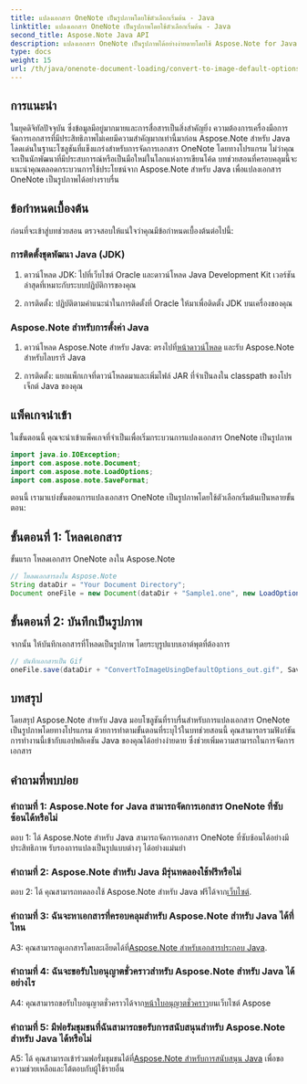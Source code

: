 ```yaml
---
title: แปลงเอกสาร OneNote เป็นรูปภาพโดยใช้ตัวเลือกเริ่มต้น - Java
linktitle: แปลงเอกสาร OneNote เป็นรูปภาพโดยใช้ตัวเลือกเริ่มต้น - Java
second_title: Aspose.Note Java API
description: แปลงเอกสาร OneNote เป็นรูปภาพได้อย่างง่ายดายโดยใช้ Aspose.Note for Java ปฏิบัติตามบทช่วยสอนทีละขั้นตอนนี้เพื่อการผสานรวมที่ราบรื่น
type: docs
weight: 15
url: /th/java/onenote-document-loading/convert-to-image-default-options/
---
```

## การแนะนำ

ในยุคดิจิทัลปัจจุบัน ซึ่งข้อมูลมีอยู่มากมายและการสื่อสารเป็นสิ่งสำคัญยิ่ง ความต้องการเครื่องมือการจัดการเอกสารที่มีประสิทธิภาพไม่เคยมีความสำคัญมากเท่านี้มาก่อน Aspose.Note สำหรับ Java โดดเด่นในฐานะโซลูชันที่แข็งแกร่งสำหรับการจัดการเอกสาร OneNote โดยทางโปรแกรม ไม่ว่าคุณจะเป็นนักพัฒนาที่มีประสบการณ์หรือเป็นมือใหม่ในโลกแห่งการเขียนโค้ด บทช่วยสอนที่ครอบคลุมนี้จะแนะนำคุณตลอดกระบวนการใช้ประโยชน์จาก Aspose.Note สำหรับ Java เพื่อแปลงเอกสาร OneNote เป็นรูปภาพได้อย่างราบรื่น

## ข้อกำหนดเบื้องต้น

ก่อนที่จะเข้าสู่บทช่วยสอน ตรวจสอบให้แน่ใจว่าคุณมีข้อกำหนดเบื้องต้นต่อไปนี้:

### การติดตั้งชุดพัฒนา Java (JDK)

1. ดาวน์โหลด JDK: ไปที่เว็บไซต์ Oracle และดาวน์โหลด Java Development Kit เวอร์ชันล่าสุดที่เหมาะกับระบบปฏิบัติการของคุณ
   
2. การติดตั้ง: ปฏิบัติตามคำแนะนำในการติดตั้งที่ Oracle ให้มาเพื่อติดตั้ง JDK บนเครื่องของคุณ

### Aspose.Note สำหรับการตั้งค่า Java

1.  ดาวน์โหลด Aspose.Note สำหรับ Java: ตรงไปที่[หน้าดาวน์โหลด](https://releases.aspose.com/note/java/) และรับ Aspose.Note สำหรับไลบรารี Java
   
2. การติดตั้ง: แยกแพ็กเกจที่ดาวน์โหลดมาและเพิ่มไฟล์ JAR ที่จำเป็นลงใน classpath ของโปรเจ็กต์ Java ของคุณ

## แพ็คเกจนำเข้า

ในขั้นตอนนี้ คุณจะนำเข้าแพ็คเกจที่จำเป็นเพื่อเริ่มกระบวนการแปลงเอกสาร OneNote เป็นรูปภาพ

```java
import java.io.IOException;
import com.aspose.note.Document;
import com.aspose.note.LoadOptions;
import com.aspose.note.SaveFormat;
```

ตอนนี้ เรามาแบ่งขั้นตอนการแปลงเอกสาร OneNote เป็นรูปภาพโดยใช้ตัวเลือกเริ่มต้นเป็นหลายขั้นตอน:

## ขั้นตอนที่ 1: โหลดเอกสาร

ขั้นแรก โหลดเอกสาร OneNote ลงใน Aspose.Note

```java
// โหลดเอกสารลงใน Aspose.Note
String dataDir = "Your Document Directory";
Document oneFile = new Document(dataDir + "Sample1.one", new LoadOptions());
```

## ขั้นตอนที่ 2: บันทึกเป็นรูปภาพ

จากนั้น ให้บันทึกเอกสารที่โหลดเป็นรูปภาพ โดยระบุรูปแบบเอาต์พุตที่ต้องการ

```java
// บันทึกเอกสารเป็น Gif
oneFile.save(dataDir + "ConvertToImageUsingDefaultOptions_out.gif", SaveFormat.Gif);
```

## บทสรุป

โดยสรุป Aspose.Note สำหรับ Java มอบโซลูชันที่ราบรื่นสำหรับการแปลงเอกสาร OneNote เป็นรูปภาพโดยทางโปรแกรม ด้วยการทำตามขั้นตอนที่ระบุไว้ในบทช่วยสอนนี้ คุณสามารถรวมฟังก์ชันการทำงานนี้เข้ากับแอปพลิเคชัน Java ของคุณได้อย่างง่ายดาย ซึ่งช่วยเพิ่มความสามารถในการจัดการเอกสาร

## คำถามที่พบบ่อย

### คำถามที่ 1: Aspose.Note for Java สามารถจัดการเอกสาร OneNote ที่ซับซ้อนได้หรือไม่

ตอบ 1: ได้ Aspose.Note สำหรับ Java สามารถจัดการเอกสาร OneNote ที่ซับซ้อนได้อย่างมีประสิทธิภาพ รับรองการแปลงเป็นรูปแบบต่างๆ ได้อย่างแม่นยำ

### คำถามที่ 2: Aspose.Note สำหรับ Java มีรุ่นทดลองใช้ฟรีหรือไม่

 ตอบ 2: ได้ คุณสามารถทดลองใช้ Aspose.Note สำหรับ Java ฟรีได้จาก[เว็บไซต์](https://releases.aspose.com/).

### คำถามที่ 3: ฉันจะหาเอกสารที่ครอบคลุมสำหรับ Aspose.Note สำหรับ Java ได้ที่ไหน

 A3: คุณสามารถดูเอกสารโดยละเอียดได้ที่[Aspose.Note สำหรับเอกสารประกอบ Java](https://reference.aspose.com/note/java/).

### คำถามที่ 4: ฉันจะขอรับใบอนุญาตชั่วคราวสำหรับ Aspose.Note สำหรับ Java ได้อย่างไร

 A4: คุณสามารถขอรับใบอนุญาตชั่วคราวได้จาก[หน้าใบอนุญาตชั่วคราว](https://purchase.aspose.com/temporary-license/)บนเว็บไซต์ Aspose

### คำถามที่ 5: มีฟอรัมชุมชนที่ฉันสามารถขอรับการสนับสนุนสำหรับ Aspose.Note สำหรับ Java ได้หรือไม่

 A5: ได้ คุณสามารถเข้าร่วมฟอรั่มชุมชนได้ที่[Aspose.Note สำหรับการสนับสนุน Java](https://forum.aspose.com/c/note/28) เพื่อขอความช่วยเหลือและโต้ตอบกับผู้ใช้รายอื่น